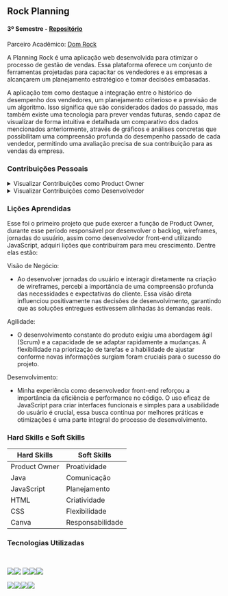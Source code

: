 ## Rock Planning

#### 3º Semestre - [Repositório](https://github.com/B1nary-Devs/DOM-ROCK)

Parceiro Acadêmico: [Dom Rock](https://www.domrock.net/)

A Planning Rock é uma aplicação web desenvolvida para otimizar o processo de gestão de vendas. Essa plataforma oferece um conjunto de ferramentas projetadas para capacitar os vendedores e as empresas a alcançarem um planejamento estratégico e tomar decisões embasadas. 

A aplicação tem como destaque a integração entre o histórico do desempenho dos vendedores, um planejamento criterioso e a previsão de um algoritmo. Isso significa que são considerados dados do passado, mas também existe uma tecnologia para prever vendas futuras, sendo capaz de visualizar de forma intuitiva e detalhada um comparativo dos dados mencionados anteriormente, através de gráficos e análises concretas que possibilitam uma compreensão profunda do desempenho passado de cada vendedor, permitindo uma avaliação precisa de sua contribuição para as vendas da empresa. <br>

### Contribuições Pessoais

<details>

<summary> Visualizar Contribuições como Product Owner </summary> 

<br>

Durante o ciclo de desenvolvimento do projeto, assumi o papel crucial de Product Owner, liderando a visão e a estratégia do produto. Minhas responsabilidades abrangeram diversos aspectos, incluindo:

Definição e Priorização de Backlog:

- Colaborei ativamente com o cliente para entender as necessidades e suas expectativas, transformando-as em requisitos claros.
Priorizei itens do backlog com base no valor agregado ao usuário e nas metas de negócios, garantindo que a equipe estivesse focada nas entregas mais significativas.

Gestão da Comunicação e Alinhamento:

- Mantive uma comunicação constante e transparente com a equipe de desenvolvimento, garantindo que todos compreendessem a visão e os objetivos do produto, assegurando que feedbacks fossem integrados ao processo de desenvolvimento.

Iteração Contínua com a Equipe:

- Participação ativa em reuniões de planejamento de sprint, revisões e retrospectivas, fornecendo orientação sobre as prioridades do backlog e esclarecendo dúvidas. Adaptei a direção do produto conforme necessário.

Jornada do Usuário:

- Mapeei a jornada do usuário, garantindo uma experiência fluida. Desenvolvi personas de usuário detalhadas para orientar as decisões de design, funcionalidades e fluxos, alinhando-as com os objetivos de negócios.
- Para visualizar um exemplo específico da jornada do usuário [Clique Aqui](https://miro.com/app/board/uXjVMIeW0RY=/)

Validação e Aceitação de Entregas:

- Garanti que as funcionalidades entregues estivessem alinhadas às expectativas, realizando verificações regulares durante o desenvolvimento e colaborando com a equipe para garantir a qualidade. Aceitei ou rejeitei entregas com base nos critérios de aceitação definidos, assegurando o valor do produto. <br>

</details>

<details>

<summary> Visualizar Contribuições como Desenvolvedor </summary> 

<br>

Desenvolvimento das Telas:

- Trabalhei em conjunto com os desenvolvedores para garantir a implementação dos designs, acompanhando o progresso e ajustando as especificações conforme necessário, assegurando que as telas desenvolvidas mantivessem a consistência com os wireframes, garantindo uma experiência do usuário coesa e intuitiva.

Exemplo de código:

![tabelaClientes](https://github.com/Davign10/bertoti/assets/101421659/b42d1e73-1b54-4052-af2a-4978cdcd97e9)

É definida uma função assíncrona chamada CarregarCarteiraClientesAdminm, utlizando a biblioteca axios para fazer uma requisição HTTP GET para a URL http://localhost:8080/cliente, armazenando e extraindo os dados de um JSON na variável clientes. Após isso é realizado um select para a tabela, onde é pego o id do cliente e os demais dados atribuindo nas respetivas colunas. Em caso de erro durante a requisição ou processamento, a função trata o erro imprimindo-o no console. Por fim quando o documento HTML estiver completamente carregado é exibido os dados na tabela, assim que a página estiver pronta.

Em resumo essa função em JavaScript, tem como objetivo carregar dados dos clientes e exibi-los em uma tabela HTML, para que o Administrador do sistema tenha acesso às informações dos clientes de forma clara e intuitiva.

</details>

### Lições Aprendidas

Esse foi o primeiro projeto que pude exercer a função de Product Owner, durante esse período responsável por desenvolver o backlog, wireframes, jornadas do usuário, assim como desenvolvedor front-end utilizando JavaScript, adquiri lições que contribuíram para meu crescimento. Dentre elas estão:

Visão de Negócio:
- Ao desenvolver jornadas do usuário e interagir diretamente na criação de wireframes, percebi a importância de uma compreensão profunda das necessidades e expectativas do cliente. Essa visão direta influenciou positivamente nas decisões de desenvolvimento, garantindo que as soluções entregues estivessem alinhadas às demandas reais.

Agilidade:
- O desenvolvimento constante do produto exigiu uma abordagem ágil (Scrum) e a capacidade de se adaptar rapidamente a mudanças. A flexibilidade na priorização de tarefas e a habilidade de ajustar conforme novas informações surgiam foram cruciais para o sucesso do projeto.

Desenvolvimento:
- Minha experiência como desenvolvedor front-end reforçou a importância da eficiência e performance no código. O uso eficaz de JavaScript para criar interfaces funcionais e simples para a usabilidade do usuário é crucial, essa busca contínua por melhores práticas e otimizações é uma parte integral do processo de desenvolvimento.

### Hard Skills e Soft Skills

<table>
      <thead>
        <th>Hard Skills</th>
        <th>Soft Skills</th>
      </thead>
      <tbody>
        <tr>
         <td>Product Owner</td>
         <td>Proatividade</td>
        </tr>
        <tr>
         <td>Java</td>
         <td>Comunicação</td>
        </tr>
        <tr>
         <td>JavaScript</td>
         <td>Planejamento</td>
        </tr>
        <tr>
         <td>HTML</td>
         <td>Criatividade</td>
        </tr>
         <tr>
         <td>CSS</td>
         <td>Flexibilidade</td>
        </tr>
        <tr>
         <td>Canva</td>
         <td>Responsabilidade</td>
        </tr>
      </tbody>
</table>

### Tecnologias Utilizadas

<br>

<img src="https://img.shields.io/badge/Slack-4A154B?style=for-the-badge&logo=slack&logoColor=white"><img src="https://img.shields.io/badge/Figma-F24E1E?style=for-the-badge&logo=figma&logoColor=white">
<img src="https://img.shields.io/badge/Java-ED8B00?style=for-the-badge&logo=java&logoColor=white" target="_blank"><img src="https://img.shields.io/badge/MySQL-00000F?style=for-the-badge&logo=mysql&logoColor=white" target="_blank"><img src="https://img.shields.io/badge/Spring-6DB33F?style=for-the-badge&logo=spring&logoColor=white">

<img src="https://img.shields.io/badge/JavaScript-F7DF1E?style=for-the-badge&logo=javascript&logoColor=black" target="_blank"><img src="https://img.shields.io/badge/CSS3-1572B6?style=for-the-badge&logo=css3&logoColor=white" target="_blank"><img src="https://img.shields.io/badge/HTML5-E34F26?style=for-the-badge&logo=html5&logoColor=white" target="_blank"><img src="https://img.shields.io/badge/Bootstrap-563D7C?style=for-the-badge&logo=bootstrap&logoColor=white" target="_blank">
